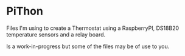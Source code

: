 PiThon
=========
Files I'm using to create a Thermostat using a RaspberryPI, DS18B20 temperature sensors and a relay board.

Is a work-in-progress but some of the files may be of use to you.


